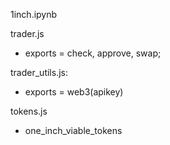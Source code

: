 1inch.ipynb


trader.js 
- exports = check, approve, swap;

trader_utils.js: 
- exports = web3(apikey)

tokens.js
- one_inch_viable_tokens
